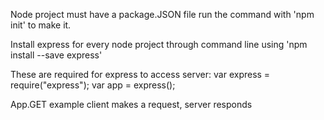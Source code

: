 Node project must have a package.JSON file
run the command with 'npm init' to make it.

Install express for every node project through command line using 'npm install --save express'


These are required for express to access server:
var express = require("express");
var app = express();

App.GET example
client makes a request, server responds
